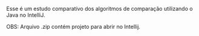 Esse é um estudo comparativo dos algoritmos de comparação utilizando o Java no IntelliJ.

OBS: Arquivo .zip contém projeto para abrir no Intellij.
